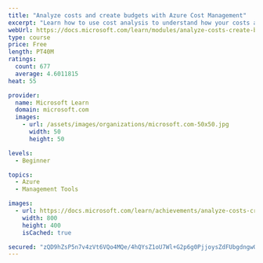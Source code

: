 ```yaml
---
title: "Analyze costs and create budgets with Azure Cost Management"
excerpt: "Learn how to use cost analysis to understand how your costs accrue each month."
webUrl: https://docs.microsoft.com/learn/modules/analyze-costs-create-budgets-azure-cost-management/
type: course
price: Free
length: PT40M
ratings:
  count: 677
  average: 4.6011815
heat: 55

provider:
  name: Microsoft Learn
  domain: microsoft.com
  images:
    - url: /assets/images/organizations/microsoft.com-50x50.jpg
      width: 50
      height: 50

levels:
  - Beginner

topics:
  - Azure
  - Management Tools

images:
  - url: https://docs.microsoft.com/learn/achievements/analyze-costs-create-budgets-azure-cost-management-social.png
    width: 800
    height: 400
    isCached: true

secured: "zQD9hZsP5n7v4zVt6VQo4MQe/4hQYsZ1oU7Wl+G2p6g0PjjoysZdFUbgdngwQEb0PxhDJIpAPlYHDEa3wzgI907UwBvdmhAz+ypJbqMR6vQBIJR4z4T7f4KOh+TaH84NJ30NrdHwu2NTwCLjixw1p9JneW/SNRryqEnPVWhLsh3Lj7F/sNGT5SskXqyhVMLj7P203L685UexA7X48PiwXF7u4xaxxg2WMOEWd2zryXLrZ4Tn/NbZCtSxOq9KZHWaJ5FDOvF5iGnh2wFG0YYV6VMzfW6SG5VQiKOYW/Fo27XaU6rS7qc5MgzweyNRJZvHm6E65BZNXB6m7i0qRAFHNFviNcTe1nHVVZ39yqFUvioemcm4vAVtLcS9RIDdDq4nizK7icy6LQc34aR3sjyMVpCOHyRHE4RBB23jy/l6RNY=;JoB0RJR2rwdpskvUJa42jw=="
---
```


